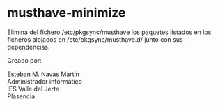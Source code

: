 # musthave-minimize
Elimina del fichero /etc/pkgsync/musthave los paquetes listados en los ficheros alojados en /etc/pkgsync/musthave.d/ junto con sus dependencias.
  
Creado por:  
  
Esteban M. Navas Martín  
Administrador informático  
IES Valle del Jerte  
Plasencia       
